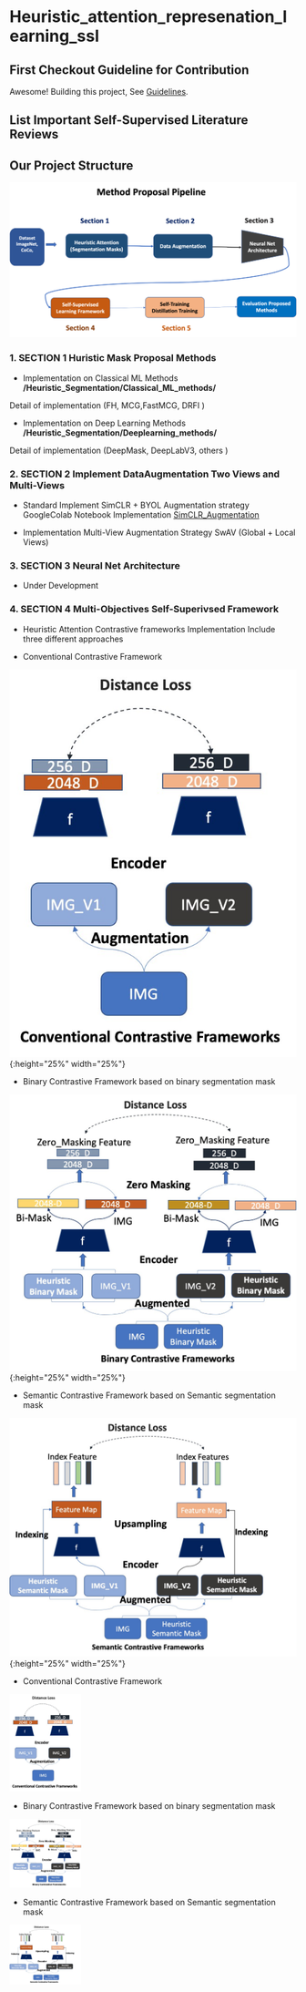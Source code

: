 # Heuristic_attention_represenation_learning_ssl


## First Checkout Guideline for Contribution

Awesome! Building this project, See [ Guidelines](contribution_guideline.md).

## List Important Self-Supervised Literature Reviews

## Our Project Structure 

![](images/Method_proposal_Pipeline.png)

### 1. **SECTION 1  Huristic Mask Proposal Methods** 

+ Implementation on Classical ML Methods **/Heuristic_Segmentation/Classical_ML_methods/**

Detail of implementation (FH, MCG,FastMCG, DRFI ) 

+ Implementation on Deep Learning Methods **/Heuristic_Segmentation/Deeplearning_methods/**

Detail of implementation (DeepMask, DeepLabV3, others ) 

### 2. **SECTION 2  Implement DataAugmentation Two Views and Multi-Views** 

+ Standard Implement SimCLR + BYOL Augmentation strategy
GoogleColab Notebook Implementation [SimCLR_Augmentation](https://colab.research.google.com/drive/1Xsh3O8NYxUcUcBy3avJbqrWcpcg-6uid?authuser=2)

+ Implementation Multi-View Augmentation Strategy SwAV (Global + Local Views)

### 3. **SECTION 3 Neural Net Architecture**
+ Under Development


### 4. **SECTION 4 Multi-Objectives Self-Superivsed Framework**

+ Heuristic Attention Contrastive frameworks Implementation Include three different approaches 

+ Conventional Contrastive Framework

![](images/conventional_contrastive.jpg) {:height="25%" width="25%"}

+ Binary Contrastive Framework based on binary segmentation mask

![](images/Binary_contrastive_framework.jpg) {:height="25%" width="25%"}

+ Semantic Contrastive Framework based on Semantic segmentation mask

![](images/semantic_contrastive_framework.jpg) {:height="25%" width="25%"}


+ Conventional Contrastive Framework

<img src="images/conventional_contrastive.jpg"  width="25%">

+ Binary Contrastive Framework based on binary segmentation mask

<img src="images/Binary_contrastive_framework.jpg" width="25%">

+ Semantic Contrastive Framework based on Semantic segmentation mask

<img src="images/semantic_contrastive_framework.jpg"  width="25%">



